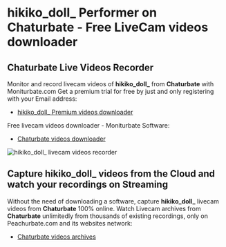 # hikiko_doll_ Performer on Chaturbate - Free LiveCam videos downloader

## Chaturbate Live Videos Recorder

Monitor and record livecam videos of **hikiko_doll_** from **Chaturbate** with Moniturbate.com
Get a premium trial for free by just and only registering with your Email address:
* [hikiko_doll_ Premium videos downloader](https://moniturbate.com/request-demo-licence-key.html)

Free livecam videos downloader - Moniturbate Software:
* [Chaturbate videos downloader](https://moniturbate.com/moniturbate-download-software.html)

![hikiko_doll_ livecam videos recorder](https://peachurnet.com/templates/moniturbate-software.png)


## Capture hikiko_doll_ videos from the Cloud and watch your recordings on Streaming

Without the need of downloading a software, capture **hikiko_doll_** livecam videos from **Chaturbate** 100% online.
Watch Livecam archives from **Chaturbate** unlimitedly from thousands of existing recordings, only on Peachurbate.com and its websites network:
* [Chaturbate videos archives](https://peachurnet.com/)